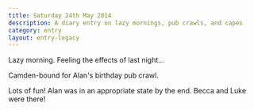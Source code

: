 ```yaml
---
title: Saturday 24th May 2014
description: A diary entry on lazy mornings, pub crawls, and capes
category: entry
layout: entry-legacy
---
```


Lazy morning. Feeling the effects of last night&hellip;

Camden-bound for Alan's birthday pub crawl.

Lots of fun! Alan was in an appropriate state by the end. Becca and Luke were there!

